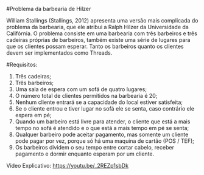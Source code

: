 ﻿#Problema da barbearia de Hilzer

William Stallings (Stallings, 2012) apresenta uma versão mais complicada do problema da barbearia, que ele atribui a Ralph Hilzer da Universidade da Califórnia. O problema consiste em uma barbearia com três barbeiros e três cadeiras próprias de barbeiros, também existe uma série de lugares para que os clientes possam esperar. Tanto os barbeiros quanto os clientes devem ser implementados como Threads.

#Requisitos:

1. Três cadeiras;
2. Três barbeiros;
3. Uma sala de espera com um sofá de quatro lugares;
4. O número total de clientes permitidos na barbearia é 20;
5. Nenhum cliente entrará se a capacidade do local estiver satisfeita;
6. Se o cliente entrou e tiver lugar no sofá ele se senta, caso contrário ele espera em pé;
7. Quando um barbeiro está livre para atender, o cliente que está a mais tempo no sofá é atendido e o que está a mais tempo em pé se senta;
8. Qualquer barbeiro pode aceitar pagamento, mas somente um cliente pode pagar por vez, porque só há uma maquina de cartão (POS / TEF);
9. Os barbeiros dividem o seu tempo entre cortar cabelo, receber pagamento e dormir enquanto esperam por um cliente.


Video Explicativo: https://youtu.be/_2REZp1sbDk
